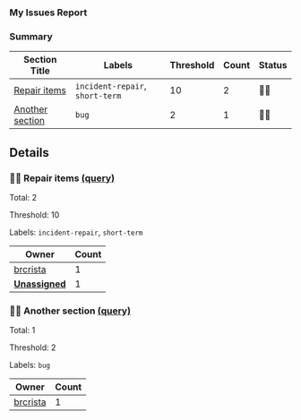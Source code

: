 ### My Issues Report
### Summary
| Section Title | Labels | Threshold | Count | Status |
| -- | -- | -- | -- | -- |
| [Repair items](#-Repair-items-query) | `incident-repair`, `short-term` | 10 | 2 | 💚🥳 |
| [Another section](#-Another-section-query) | `bug` | 2 | 1 | 💚🥳 |
## Details
### 💚🥳 Repair items [(query)](https://github.com/brcrista/summarize-issues-test/issues?q=is%3Aissue+is%3Aopen+label%3Aincident-repair+label%3Ashort-term)
Total: 2

Threshold: 10

Labels: `incident-repair`, `short-term`

| Owner | Count |
| -- | -- |
| [brcrista](https://github.com/brcrista/summarize-issues-test/issues?q=is%3Aissue+is%3Aopen+label%3Aincident-repair+label%3Ashort-term+assignee%3Abrcrista) | 1 |
| [**Unassigned**](https://github.com/brcrista/summarize-issues-test/issues?q=is%3Aissue+is%3Aopen+label%3Aincident-repair+label%3Ashort-term+no%3Aassignee) | 1 |
### 💚🥳 Another section [(query)](https://github.com/brcrista/summarize-issues-test/issues?q=is%3Aissue+is%3Aopen+label%3Abug)
Total: 1

Threshold: 2

Labels: `bug`

| Owner | Count |
| -- | -- |
| [brcrista](https://github.com/brcrista/summarize-issues-test/issues?q=is%3Aissue+is%3Aopen+label%3Abug+assignee%3Abrcrista) | 1 |